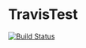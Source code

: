 # TravisTest
[![Build Status](https://travis-ci.org/zhusongyu/TravisTest.svg?branch=master)](https://travis-ci.org/zhusongyu/TravisTest)
